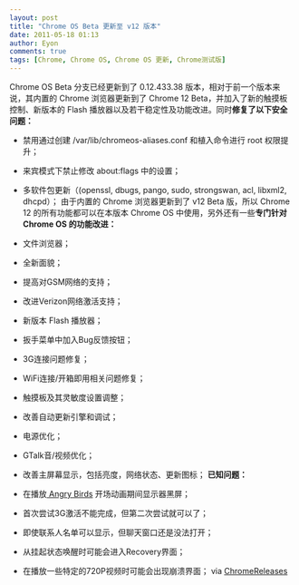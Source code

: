 ```yaml
---
layout: post
title: "Chrome OS Beta 更新至 v12 版本"
date: 2011-05-18 01:13
author: Eyon
comments: true
tags: [Chrome, Chrome OS, Chrome OS 更新, Chrome测试版]
---
```

Chrome OS Beta 分支已经更新到了 0.12.433.38 版本，相对于前一个版本来说，其内置的 Chrome 浏览器更新到了 Chrome 12 Beta，并加入了新的触摸板控制、新版本的 Flash 播放器以及若干稳定性及功能改进。同时**修复了以下安全问题：**


*   禁用通过创建 /var/lib/chromeos-aliases.conf 和植入命令进行 root 权限提升；
*   来宾模式下禁止修改 about:flags 中的设置；
*   多软件包更新（(openssl, dbugs, pango, sudo, strongswan, acl, libxml2, dhcpd）；
由于内置的 Chrome 浏览器更新到了 v12 Beta 版，所以 Chrome 12 的所有功能都可以在本版本 Chrome OS 中使用，另外还有一些**专门针对 Chrome OS 的功能改进：**


*   文件浏览器；
*   全新面貌；
*   提高对GSM网络的支持；
*   改进Verizon网络激活支持；
*   新版本 Flash 播放器；
*   扳手菜单中加入Bug反馈按钮；
*   3G连接问题修复；
*   WiFi连接/开箱即用相关问题修复；
*   触摸板及其灵敏度设置调整；
*   改善自动更新引擎和调试；
*   电源优化；
*   GTalk音/视频优化；
*   改善主屏幕显示，包括亮度，网络状态、更新图标；
**已知问题：**


*   在播放[ Angry Birds](http://www.chromi.org/archives/11810) 开场动画期间显示器黑屏；
*   首次尝试3G激活不能完成，但第二次尝试就可以了；
*   即使联系人名单可以显示，但聊天窗口还是没法打开；
*   从挂起状态唤醒时可能会进入Recovery界面；
*   在播放一些特定的720P视频时可能会出现崩溃界面；
via [ChromeReleases](http://googlechromereleases.blogspot.com/2011/05/chrome-os-beta-channel-update_16.html)
